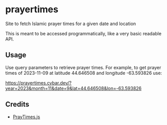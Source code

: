 # prayertimes

Site to fetch Islamic prayer times for a given date and location

This is meant to be accessed programmatically, like a very basic readable API.

## Usage

Use query parameters to retrieve prayer times. For example, to get prayer times of 2023-11-09 at latitude 44.646508 and longitude -63.593826 use:

<https://prayertimes.cybar.dev/?year=2023&month=11&date=9&lat=44.646508&lon=-63.593826>

## Credits

- [PrayTimes.js](http://praytimes.org/manual)
